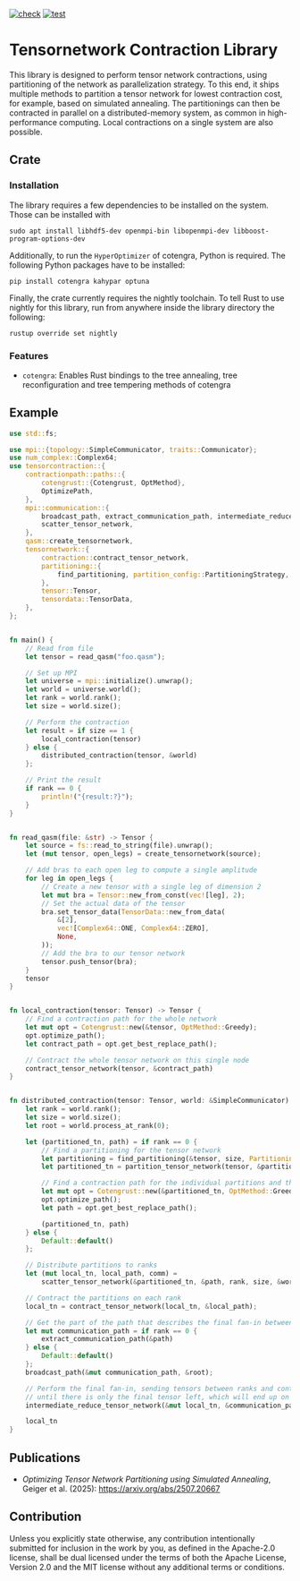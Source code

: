 [![check](https://github.com/qc-tum/TNC/actions/workflows/check.yml/badge.svg)](https://github.com/qc-tum/TNC/actions/workflows/check.yml)
[![test](https://github.com/qc-tum/TNC/actions/workflows/test.yml/badge.svg)](https://github.com/qc-tum/TNC/actions/workflows/test.yml)

# Tensornetwork Contraction Library

This library is designed to perform tensor network contractions, using partitioning of the network as parallelization strategy.
To this end, it ships multiple methods to partition a tensor network for lowest contraction cost, for example, based on simulated annealing.
The partitionings can then be contracted in parallel on a distributed-memory system, as common in high-performance computing.
Local contractions on a single system are also possible.

## Crate

### Installation
The library requires a few dependencies to be installed on the system.
Those can be installed with
```shell
sudo apt install libhdf5-dev openmpi-bin libopenmpi-dev libboost-program-options-dev
```

Additionally, to run the `HyperOptimizer` of cotengra, Python is required.
The following Python packages have to be installed:
```shell
pip install cotengra kahypar optuna
```

Finally, the crate currently requires the nightly toolchain.
To tell Rust to use nightly for this library, run from anywhere inside the library directory the following:
```shell
rustup override set nightly
```

### Features
- `cotengra`: Enables Rust bindings to the tree annealing, tree reconfiguration and tree tempering methods of cotengra

## Example

```rust
use std::fs;

use mpi::{topology::SimpleCommunicator, traits::Communicator};
use num_complex::Complex64;
use tensorcontraction::{
    contractionpath::paths::{
        cotengrust::{Cotengrust, OptMethod},
        OptimizePath,
    },
    mpi::communication::{
        broadcast_path, extract_communication_path, intermediate_reduce_tensor_network,
        scatter_tensor_network,
    },
    qasm::create_tensornetwork,
    tensornetwork::{
        contraction::contract_tensor_network,
        partitioning::{
            find_partitioning, partition_config::PartitioningStrategy, partition_tensor_network,
        },
        tensor::Tensor,
        tensordata::TensorData,
    },
};


fn main() {
    // Read from file
    let tensor = read_qasm("foo.qasm");

    // Set up MPI
    let universe = mpi::initialize().unwrap();
    let world = universe.world();
    let rank = world.rank();
    let size = world.size();

    // Perform the contraction
    let result = if size == 1 {
        local_contraction(tensor)
    } else {
        distributed_contraction(tensor, &world)
    };

    // Print the result
    if rank == 0 {
        println!("{result:?}");
    }
}


fn read_qasm(file: &str) -> Tensor {
    let source = fs::read_to_string(file).unwrap();
    let (mut tensor, open_legs) = create_tensornetwork(source);

    // Add bras to each open leg to compute a single amplitude
    for leg in open_legs {
        // Create a new tensor with a single leg of dimension 2
        let mut bra = Tensor::new_from_const(vec![leg], 2);
        // Set the actual data of the tensor
        bra.set_tensor_data(TensorData::new_from_data(
            &[2],
            vec![Complex64::ONE, Complex64::ZERO],
            None,
        ));
        // Add the bra to our tensor network
        tensor.push_tensor(bra);
    }
    tensor
}


fn local_contraction(tensor: Tensor) -> Tensor {
    // Find a contraction path for the whole network
    let mut opt = Cotengrust::new(&tensor, OptMethod::Greedy);
    opt.optimize_path();
    let contract_path = opt.get_best_replace_path();

    // Contract the whole tensor network on this single node
    contract_tensor_network(tensor, &contract_path)
}


fn distributed_contraction(tensor: Tensor, world: &SimpleCommunicator) -> Tensor {
    let rank = world.rank();
    let size = world.size();
    let root = world.process_at_rank(0);

    let (partitioned_tn, path) = if rank == 0 {
        // Find a partitioning for the tensor network
        let partitioning = find_partitioning(&tensor, size, PartitioningStrategy::MinCut, true);
        let partitioned_tn = partition_tensor_network(tensor, &partitioning);

        // Find a contraction path for the individual partitions and the final fan-in
        let mut opt = Cotengrust::new(&partitioned_tn, OptMethod::Greedy);
        opt.optimize_path();
        let path = opt.get_best_replace_path();

        (partitioned_tn, path)
    } else {
        Default::default()
    };

    // Distribute partitions to ranks
    let (mut local_tn, local_path, comm) =
        scatter_tensor_network(&partitioned_tn, &path, rank, size, &world);

    // Contract the partitions on each rank
    local_tn = contract_tensor_network(local_tn, &local_path);

    // Get the part of the path that describes the final fan-in between ranks
    let mut communication_path = if rank == 0 {
        extract_communication_path(&path)
    } else {
        Default::default()
    };
    broadcast_path(&mut communication_path, &root);

    // Perform the final fan-in, sending tensors between ranks and contracting them
    // until there is only the final tensor left, which will end up on rank 0.
    intermediate_reduce_tensor_network(&mut local_tn, &communication_path, rank, &world, &comm);

    local_tn
}
```

## Publications
- <i>Optimizing Tensor Network Partitioning using Simulated Annealing</i>, Geiger et al. (2025): <https://arxiv.org/abs/2507.20667>

## Contribution

Unless you explicitly state otherwise, any contribution intentionally submitted for inclusion in the work by you, as defined in the Apache-2.0 license, shall be dual licensed under the terms of both the Apache License, Version 2.0 and the MIT license without any additional terms or conditions.
